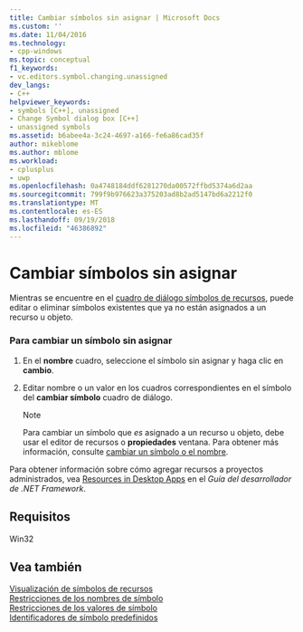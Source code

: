 ```yaml
---
title: Cambiar símbolos sin asignar | Microsoft Docs
ms.custom: ''
ms.date: 11/04/2016
ms.technology:
- cpp-windows
ms.topic: conceptual
f1_keywords:
- vc.editors.symbol.changing.unassigned
dev_langs:
- C++
helpviewer_keywords:
- symbols [C++], unassigned
- Change Symbol dialog box [C++]
- unassigned symbols
ms.assetid: b6abee4a-3c24-4697-a166-fe6a86cad35f
author: mikeblome
ms.author: mblome
ms.workload:
- cplusplus
- uwp
ms.openlocfilehash: 0a4748184ddf6281270da00572ffbd5374a6d2aa
ms.sourcegitcommit: 799f9b976623a375203ad8b2ad5147bd6a2212f0
ms.translationtype: MT
ms.contentlocale: es-ES
ms.lasthandoff: 09/19/2018
ms.locfileid: "46386892"
---
```

# <a name="changing-unassigned-symbols"></a>Cambiar símbolos sin asignar

Mientras se encuentre en el [cuadro de diálogo símbolos de recursos](../windows/resource-symbols-dialog-box.md), puede editar o eliminar símbolos existentes que ya no están asignados a un recurso u objeto.

### <a name="to-change-an-unassigned-symbol"></a>Para cambiar un símbolo sin asignar

1. En el **nombre** cuadro, seleccione el símbolo sin asignar y haga clic en **cambio**.

2. Editar nombre o un valor en los cuadros correspondientes en el símbolo del **cambiar símbolo** cuadro de diálogo.

   > [!NOTE]
   > Para cambiar un símbolo que *es* asignado a un recurso u objeto, debe usar el editor de recursos o **propiedades** ventana. Para obtener más información, consulte [cambiar un símbolo o el nombre](../windows/changing-a-symbol-or-symbol-name-id.md).

Para obtener información sobre cómo agregar recursos a proyectos administrados, vea [Resources in Desktop Apps](/dotnet/framework/resources/index) en el *Guía del desarrollador de .NET Framework*.

## <a name="requirements"></a>Requisitos

Win32

## <a name="see-also"></a>Vea también

[Visualización de símbolos de recursos](../windows/viewing-resource-symbols.md)<br/>
[Restricciones de los nombres de símbolo](../windows/symbol-name-restrictions.md)<br/>
[Restricciones de los valores de símbolo](../windows/symbol-value-restrictions.md)<br/>
[Identificadores de símbolo predefinidos](../windows/predefined-symbol-ids.md)